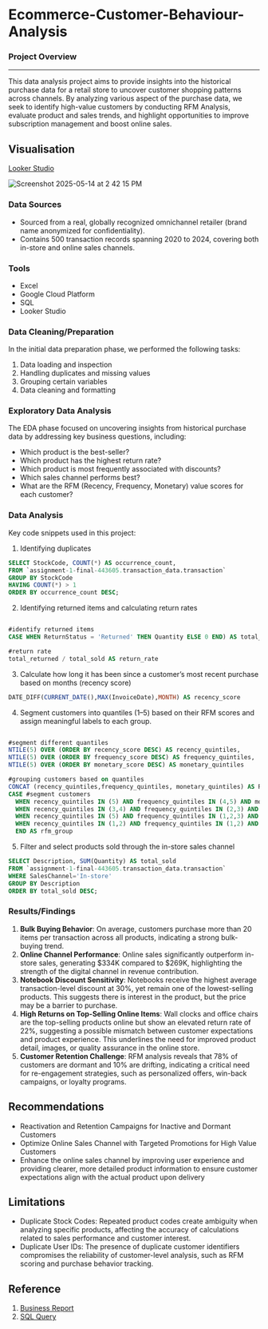 # Ecommerce-Customer-Behaviour-Analysis


### Project Overview
---

This data analysis project aims to provide insights into the historical purchase data for a retail store to uncover customer shopping patterns across channels. By analyzing various aspect of the purchase data, we seek to identify high-value customers by conducting RFM Analysis, evaluate product and sales trends, and highlight opportunities to improve subscription management and boost online sales.

## Visualisation

[Looker Studio](https://lookerstudio.google.com/s/nX3B7URnLqY)

![Screenshot 2025-05-14 at 2 42 15 PM](https://github.com/user-attachments/assets/a9ec8aa1-c97e-4443-8d35-32bd0ff5fee8)


### Data Sources 

- Sourced from a real, globally recognized omnichannel retailer (brand name anonymized for confidentiality).
- Contains 500 transaction records spanning 2020 to 2024, covering both in-store and online sales channels.

### Tools
- Excel
- Google Cloud Platform
- SQL
- Looker Studio

### Data Cleaning/Preparation

In the initial data preparation phase, we performed the following tasks:
1. Data loading and inspection
2. Handling duplicates and missing values
3. Grouping certain variables
4. Data cleaning and formatting

### Exploratory Data Analysis
The EDA phase focused on uncovering insights from historical purchase data by addressing key business questions, including:
- Which product is the best-seller?
- Which product has the highest return rate?
- Which product is most frequently associated with discounts?
- Which sales channel performs best?
- What are the RFM (Recency, Frequency, Monetary) value scores for each customer?

### Data Analysis
Key code snippets used in this project:

1. Identifying duplicates

```sql
SELECT StockCode, COUNT(*) AS occurrence_count, 
FROM `assignment-1-final-443605.transaction_data.transaction`
GROUP BY StockCode
HAVING COUNT(*) > 1
ORDER BY occurrence_count DESC;
```

2. Identifying returned items and calculating return rates 
```sql

#identify returned items
CASE WHEN ReturnStatus = 'Returned' THEN Quantity ELSE 0 END) AS total_returned

#return rate
total_returned / total_sold AS return_rate
```

3. Calculate how long it has been since a customer’s most recent purchase based on months (recency score)

```sql
DATE_DIFF(CURRENT_DATE(),MAX(InvoiceDate),MONTH) AS recency_score
```
4. Segment customers into quantiles (1–5) based on their RFM scores and assign meaningful labels to each group.
```sql

#segment different quantiles
NTILE(5) OVER (ORDER BY recency_score DESC) AS recency_quintiles, 
NTILE(5) OVER (ORDER BY frequency_score DESC) AS frequency_quintiles,
NTILE(5) OVER (ORDER BY monetary_score DESC) AS monetary_quintiles

#grouping customers based on quantiles
CONCAT (recency_quintiles,frequency_quintiles, monetary_quintiles) AS RFM_cell,
CASE #segment customers
  WHEN recency_quintiles IN (5) AND frequency_quintiles IN (4,5) AND monetary_quintiles IN (3,4,5) THEN 'VIPs'
  WHEN recency_quintiles IN (3,4) AND frequency_quintiles IN (2,3) AND monetary_quintiles IN (4,5) THEN 'Silent VIPs'
  WHEN recency_quintiles IN (5) AND frequency_quintiles IN (1,2,3) AND monetary_quintiles IN (4,5) THEN 'Promising Newbies'
  WHEN recency_quintiles IN (1,2) AND frequency_quintiles IN (1,2) AND monetary_quintiles IN (3,4,5) THEN 'Drifting Customers' ELSE 'Dormant Customers'
  END AS rfm_group
```
5. Filter and select products sold through the in-store sales channel

```sql
SELECT Description, SUM(Quantity) AS total_sold
FROM `assignment-1-final-443605.transaction_data.transaction`
WHERE SalesChannel='In-store'
GROUP BY Description
ORDER BY total_sold DESC;
```

### Results/Findings
1. **Bulk Buying Behavior**: On average, customers purchase more than 20 items per transaction across all products, indicating a strong bulk-buying trend.
2. **Online Channel Performance**: Online sales significantly outperform in-store sales, generating $334K compared to $269K, highlighting the strength of the digital channel in revenue contribution.
3. **Notebook Discount Sensitivity**: Notebooks receive the highest average transaction-level discount at 30%, yet remain one of the lowest-selling products. This suggests there is interest in the product, but the price may be a barrier to purchase.
4. **High Returns on Top-Selling Online Items**: Wall clocks and office chairs are the top-selling products online but show an elevated return rate of 22%, suggesting a possible mismatch between customer expectations and product experience. This underlines the need for improved product detail, images, or quality assurance in the online store.
5. **Customer Retention Challenge**: RFM analysis reveals that 78% of customers are dormant and 10% are drifting, indicating a critical need for re-engagement strategies, such as personalized offers, win-back campaigns, or loyalty programs.

## Recommendations
- Reactivation and Retention Campaigns for Inactive and Dormant Customers
- Optimize Online Sales Channel with Targeted Promotions for High Value Customers
- Enhance the online sales channel by improving user experience and providing clearer, more detailed product information to ensure customer expectations align with the actual product upon delivery

## Limitations
- Duplicate Stock Codes: Repeated product codes create ambiguity when analyzing specific products, affecting the accuracy of calculations related to sales performance and customer interest.
- Duplicate User IDs: The presence of duplicate customer identifiers compromises the reliability of customer-level analysis, such as RFM scoring and purchase behavior tracking.

## Reference
1. [Business Report](https://drive.google.com/file/d/10lH3q07kpEWSdL3VvsxR29en_GOl2Qqj/view?usp=drive_link)
2. [SQL Query](https://docs.google.com/document/d/1fLBpubdZlqBzh4BLcnPkSoa8u3Da7yLr/edit?usp=drive_link&ouid=105505531963600591665&rtpof=true&sd=true)












